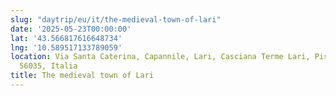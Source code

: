 ```yaml
---
slug: "daytrip/eu/it/the-medieval-town-of-lari"
date: '2025-05-23T00:00:00'
lat: '43.566817616648734'
lng: '10.589517133789059'
location: Via Santa Caterina, Capannile, Lari, Casciana Terme Lari, Pisa, Toscana,
  56035, Italia
title: The medieval town of Lari
---
```



